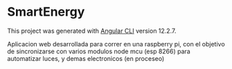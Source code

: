 # SmartEnergy

This project was generated with [Angular CLI](https://github.com/angular/angular-cli) version 12.2.7.


Aplicacion web desarrollada para correr en una raspberry pi, con el objetivo de sincronizarse con varios modulos node mcu (esp 8266) para automatizar luces, y demas electronicos (en proceseo)
